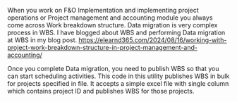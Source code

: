 When you work on F&O Implementation and implementing project operations or Project management and accounting module you always come across Work breakdown structure. Data migration is very complex process in WBS. I have blogged about WBS and performing Data migration at  WBS in my blog post. 
https://elearnd365.com/2024/08/16/working-with-project-work-breakdown-structure-in-project-management-and-accounting/

Once you complete Data migration, you need to publish WBS so that you can start scheduling activities. This code in this utility publishes WBS in bulk for projects specified in file. It accepts a simple excel file with single column which contains project ID and publishes WBS for those projects. 
